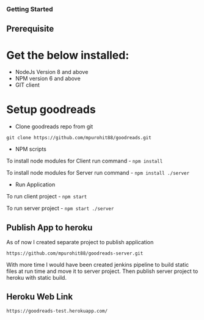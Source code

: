 ### Getting Started

## Prerequisite

# Get the below installed:

- NodeJs Version 8 and above
- NPM version 6 and above
- GIT client

# Setup goodreads 

- Clone goodreads repo from git

``` git clone https://github.com/mpurohit88/goodreads.git ```

- NPM scripts

To install node modules for Client run command - ``` npm install ```

To install node modules for Server run command - ``` npm install ./server ``` 

- Run Application

To run client project - ``` npm start ```

To run server project - ``` npm start ./server ```

## Publish App to heroku

As of now I created separate project to publish application

``` https://github.com/mpurohit88/goodreads-server.git ```

With more time I would have been created jenkins pipeline to build static files at run time and move it to server project.
Then publish server project to heroku with static build.

## Heroku Web Link

``` https://goodreads-test.herokuapp.com/ ```
